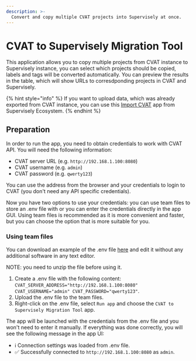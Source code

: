 ```yaml
---
description: >-
  Convert and copy multiple CVAT projects into Supervisely at once.
---
```


# CVAT to Supervisely Migration Tool

This application allows you to copy multiple projects from CVAT instance to Supervisely instance, you can select which projects should be copied, labels and tags will be converted automatically. You can preview the results in the table, which will show URLs to corresdponding projects in CVAT and Supervisely.

{% hint style="info" %}
If you want to upload data, which was already exported from CVAT instance, you can use this [Import CVAT](https://ecosystem.supervisely.com/apps/cvat-to-sly/import_cvat) app from Supervisely Ecosystem.
{% endhint %}

## Preparation

In order to run the app, you need to obtain credentials to work with CVAT API. You will need the following information:

- CVAT server URL (e.g. `http://192.168.1.100:8080`)
- CVAT username (e.g. `admin`)
- CVAT password (e.g. `qwerty123`)
  
You can use the address from the browser and your credentials to login to CVAT (you don't need any API specific credentials).

Now you have two options to use your credentials: you can use team files to store an .env file with or you can enter the credentials directly in the app GUI. Using team files is recommended as it is more convenient and faster, but you can choose the option that is more suitable for you.

### Using team files

You can download an example of the .env file [here](https://github.com/supervisely-ecosystem/cvat-to-sly/files/12748716/cvat.env.zip) and edit it without any additional software in any text editor.

NOTE: you need to unzip the file before using it.

1. Create a .env file with the following content: `CVAT_SERVER_ADDRESS="http://192.168.1.100:8080" CVAT_USERNAME="admin" CVAT_PASSWORD="qwerty123"`.
2. Upload the .env file to the team files.
3. Right-click on the .env file, select `Run app` and choose the `CVAT to Supervisely Migration Tool` app.

The app will be launched with the credentials from the .env file and you won't need to enter it manually. If everything was done correctly, you will see the following message in the app UI:

- ℹ️ Connection settings was loaded from .env file.
- ✅ Successfully connected to `http://192.168.1.100:8080` as `admin`.